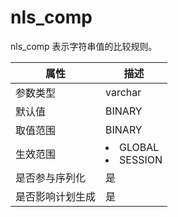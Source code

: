 # nls_comp

nls_comp 表示字符串值的比较规则。

|  **属性**  |                                                   **描述**                                                   |
|----------|------------------------------------------------------------------------------------------------------------|
| 参数类型     | varchar                                                                                                    |
| 默认值      | BINARY                                                                                                     |
| 取值范围     | BINARY                                                                                                     |
| 生效范围     | <li> GLOBAL   <li> SESSION    |
| 是否参与序列化  | 是                                                                                                          |
| 是否影响计划生成 | 是                                                                                                          |
